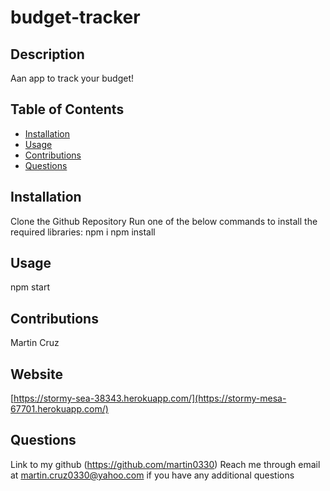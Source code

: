 # budget-tracker


## Description
Aan app to track your budget!

## Table of Contents
  * [Installation](#installation)
  * [Usage](#usage)
  * [Contributions](#contributions)
  * [Questions](#questions)

## Installation
Clone the Github Repository
Run one of the below commands to install the required libraries:
npm i
npm install

## Usage
npm start

## Contributions
Martin Cruz

## Website
[https://stormy-sea-38343.herokuapp.com/](https://stormy-mesa-67701.herokuapp.com/)

## Questions
Link to my github (https://github.com/martin0330) Reach me through email at martin.cruz0330@yahoo.com if you have any additional questions
